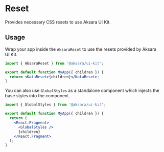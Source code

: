 # Reset

Provides necessary CSS resets to use Aksara UI Kit.

## Usage

Wrap your app inside the `AksaraReset` to use the resets provided by Aksara UI Kit.

```jsx
import { AksaraReset } from '@aksara/ui-kit';

export default function MyApp({ children }) {
  return <KataReset>{children}</KataReset>;
}
```

You can also use `GlobalStyles` as a standalone component which injects the base styles into the component.

```jsx
import { GlobalStyles } from '@aksara/ui-kit';

export default function MyApp({ children }) {
  return (
    <React.Fragment>
      <GlobalStyles />
      {children}
    </React.Fragment>
  );
}
```
